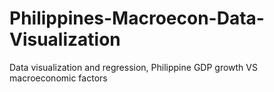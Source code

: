 # Philippines-Macroecon-Data-Visualization
Data visualization and regression, Philippine GDP growth VS macroeconomic factors
